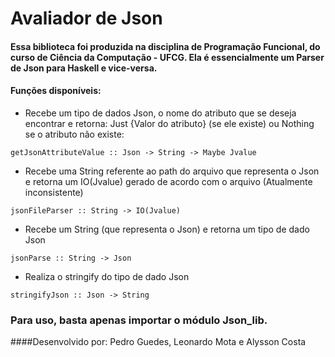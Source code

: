 # Avaliador de Json


#### Essa biblioteca foi produzida na disciplina de Programação Funcional, do curso de Ciência da Computação - UFCG. Ela é essencialmente um Parser de Json para Haskell e vice-versa. 


#### Funções disponíveis:

* Recebe um tipo de dados Json, o nome do atributo que se deseja encontrar e retorna: Just {Valor do atributo} (se ele existe) ou Nothing se o atributo não existe:
```
getJsonAttributeValue :: Json -> String -> Maybe Jvalue
```

*  Recebe uma String referente ao path do arquivo que representa o Json e retorna um IO(Jvalue) gerado de acordo com o arquivo (Atualmente inconsistente)
```
jsonFileParser :: String -> IO(Jvalue)
```

* Recebe um String (que representa o Json) e retorna um tipo de dado Json
```
jsonParse :: String -> Json
```

* Realiza o stringify do tipo de dado Json
```
stringifyJson :: Json -> String
```


### Para uso, basta apenas importar o módulo Json_lib.

####Desenvolvido por: Pedro Guedes, Leonardo Mota e Alysson Costa


